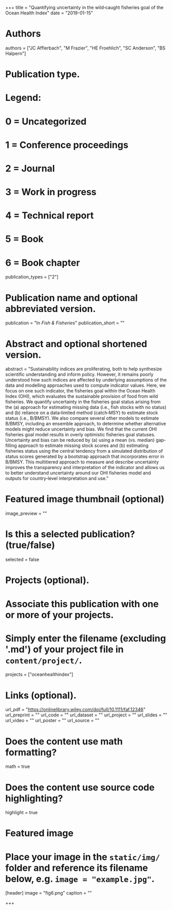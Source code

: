 +++
title = "Quantifying uncertainty in the wild‐caught fisheries goal of the Ocean Health Index"
date = "2019-01-15"

# Authors
authors = ["JC Afflerbach", "M Frazier", "HE Froehlich", "SC Anderson", "BS Halpern"]

# Publication type.
# Legend:
# 0 = Uncategorized
# 1 = Conference proceedings
# 2 = Journal
# 3 = Work in progress
# 4 = Technical report
# 5 = Book
# 6 = Book chapter
publication_types = ["2"]

# Publication name and optional abbreviated version.
publication = "In *Fish & Fisheries*"
publication_short = ""

# Abstract and optional shortened version.
abstract = "Sustainability indices are proliferating, both to help synthesize scientific understanding and inform policy. However, it remains poorly understood how such indices are affected by underlying assumptions of the data and modelling approaches used to compute indicator values. Here, we focus on one such indicator, the fisheries goal within the Ocean Health Index (OHI), which evaluates the sustainable provision of food from wild fisheries. We quantify uncertainty in the fisheries goal status arising from the (a) approach for estimating missing data (i.e., fish stocks with no status) and (b) reliance on a data‐limited method (catch‐MSY) to estimate stock status (i.e., B/BMSY). We also compare several other models to estimate B/BMSY, including an ensemble approach, to determine whether alternative models might reduce uncertainty and bias. We find that the current OHI fisheries goal model results in overly optimistic fisheries goal statuses. Uncertainty and bias can be reduced by (a) using a mean (vs. median) gap‐filling approach to estimate missing stock scores and (b) estimating fisheries status using the central tendency from a simulated distribution of status scores generated by a bootstrap approach that incorporates error in B/BMSY. This multitiered approach to measure and describe uncertainty improves the transparency and interpretation of the indicator and allows us to better understand uncertainty around our OHI fisheries model and outputs for country‐level interpretation and use."

# Featured image thumbnail (optional)
image_preview = ""

# Is this a selected publication? (true/false)
selected = false

# Projects (optional).
#   Associate this publication with one or more of your projects.
#   Simply enter the filename (excluding '.md') of your project file in `content/project/`.
projects = ["oceanhealthindex"]

# Links (optional).
url_pdf = "https://onlinelibrary.wiley.com/doi/full/10.1111/faf.12346"
url_preprint = ""
url_code = ""
url_dataset = ""
url_project = ""
url_slides = ""
url_video = ""
url_poster = ""
url_source = ""

# Does the content use math formatting?
math = true

# Does the content use source code highlighting?
highlight = true

# Featured image
# Place your image in the `static/img/` folder and reference its filename below, e.g. `image = "example.jpg"`.
[header]
image = "fig6.png"
caption = ""

+++
